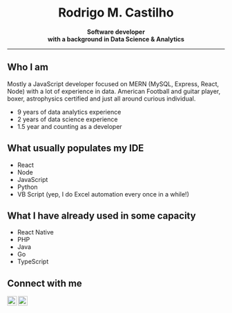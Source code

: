 # <center>Rodrigo M. Castilho</center>
<center><b><span style="fontsize: 4em">Software developer</span></center>
<center>with a background in Data Science & Analytics</center></b>
<hr />

## Who I am
Mostly a JavaScript developer focused on MERN (MySQL, Express, React, Node) with a lot of experience in data. American Football and guitar player, boxer, astrophysics certified and just all around curious individual.
  - 9 years of data analytics experience
  - 2 years of data science experience
  - 1.5 year and counting as a developer

## What usually populates my IDE
- React
- Node
- JavaScript
- Python
- VB Script (yep, I do Excel automation every once in a while!)

## What I have already used in some capacity
- React Native
- PHP
- Java
- Go
- TypeScript

## Connect with me
<a target="_blank" href="https://www.linkedin.com/in/rmcastilho/">
  <img align="left" alt="LinkedIn" width="22px" src="https://cdn.jsdelivr.net/npm/simple-icons@v3/icons/linkedin.svg" />
</a>
<a target="_blank" href="mailto:rodrigo.m.castilho@outlook.com">
  <img align="left" alt="E-mail" width="22px" src="https://cdn.jsdelivr.net/npm/simple-icons@3.12.1/icons/microsoftoutlook.svg" />
</a>
